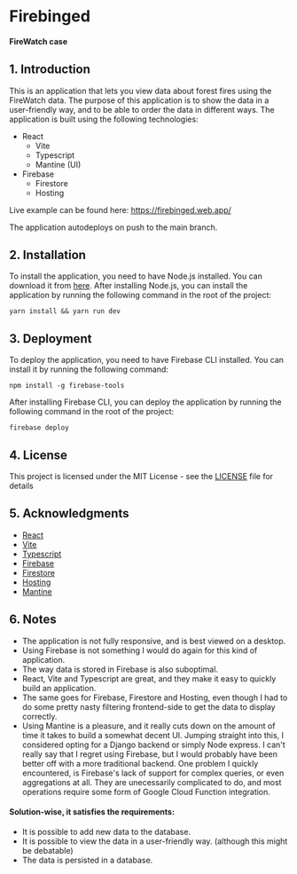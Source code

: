 # Firebinged
#### FireWatch case


## 1. Introduction
This is an application that lets you view data about forest fires using the FireWatch data.
The purpose of this application is to show the data in a user-friendly way, and to be able to order the data in different ways.
The application is built using the following technologies:

* React
  * Vite
  * Typescript
  * Mantine (UI)
* Firebase
  * Firestore
  * Hosting

Live example can be found here: https://firebinged.web.app/

The application autodeploys on push to the main branch.

## 2. Installation
To install the application, you need to have Node.js installed. You can download it from [here](https://nodejs.org/en/). After installing Node.js, you can install the application by running the following command in the root of the project:

```yarn install && yarn run dev```

## 3. Deployment
To deploy the application, you need to have Firebase CLI installed. You can install it by running the following command:

```npm install -g firebase-tools```

After installing Firebase CLI, you can deploy the application by running the following command in the root of the project:

```firebase deploy```

## 4. License
This project is licensed under the MIT License - see the [LICENSE](LICENSE) file for details

## 5. Acknowledgments
* [React](https://reactjs.org/)
* [Vite](https://vitejs.dev/)
* [Typescript](https://www.typescriptlang.org/)
* [Firebase](https://firebase.google.com/)
* [Firestore](https://firebase.google.com/docs/firestore)
* [Hosting](https://firebase.google.com/docs/hosting)
* [Mantine](https://mantine.dev/)


## 6. Notes
* The application is not fully responsive, and is best viewed on a desktop.
* Using Firebase is not something I would do again for this kind of application.
* The way data is stored in Firebase is also suboptimal.
* React, Vite and Typescript are great, and they make it easy to quickly build an application. 
* The same goes for Firebase, Firestore and Hosting, even though I had to do some pretty nasty filtering frontend-side to get the data to display correctly.
* Using Mantine is a pleasure, and it really cuts down on the amount of time it takes to build a somewhat decent UI.
Jumping straight into this, I considered opting for a Django backend or simply Node express.
I can't really say that I regret using Firebase, but I would probably have been better off with a more traditional backend.
One problem I quickly encountered, is Firebase's lack of support for complex queries, or even aggregations at all.
They are unecessarily complicated to do, and most operations require some form of Google Cloud Function integration.
#### Solution-wise, it satisfies the requirements:
* It is possible to add new data to the database.
* It is possible to view the data in a user-friendly way. (although this might be debatable)
* The data is persisted in a database.